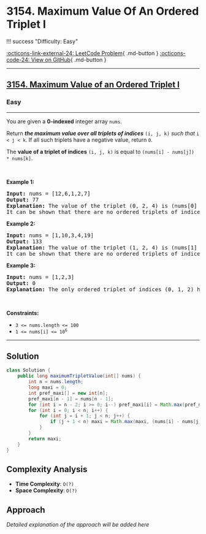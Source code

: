 # 3154. Maximum Value Of An Ordered Triplet I

!!! success "Difficulty: Easy"

[:octicons-link-external-24: LeetCode Problem](https://leetcode.com/problems/maximum-value-of-an-ordered-triplet-i/){ .md-button }
[:octicons-code-24: View on GitHub](https://github.com/RAJ8664/Leetcode/tree/master/3154-maximum-value-of-an-ordered-triplet-i){ .md-button }

---

<h2><a href="https://leetcode.com/problems/maximum-value-of-an-ordered-triplet-i">3154. Maximum Value of an Ordered Triplet I</a></h2><h3>Easy</h3><hr><p>You are given a <strong>0-indexed</strong> integer array <code>nums</code>.</p>

<p>Return <em><strong>the maximum value over all triplets of indices</strong></em> <code>(i, j, k)</code> <em>such that</em> <code>i &lt; j &lt; k</code>. If all such triplets have a negative value, return <code>0</code>.</p>

<p>The <strong>value of a triplet of indices</strong> <code>(i, j, k)</code> is equal to <code>(nums[i] - nums[j]) * nums[k]</code>.</p>

<p>&nbsp;</p>
<p><strong class="example">Example 1:</strong></p>

<pre>
<strong>Input:</strong> nums = [12,6,1,2,7]
<strong>Output:</strong> 77
<strong>Explanation:</strong> The value of the triplet (0, 2, 4) is (nums[0] - nums[2]) * nums[4] = 77.
It can be shown that there are no ordered triplets of indices with a value greater than 77. 
</pre>

<p><strong class="example">Example 2:</strong></p>

<pre>
<strong>Input:</strong> nums = [1,10,3,4,19]
<strong>Output:</strong> 133
<strong>Explanation:</strong> The value of the triplet (1, 2, 4) is (nums[1] - nums[2]) * nums[4] = 133.
It can be shown that there are no ordered triplets of indices with a value greater than 133.
</pre>

<p><strong class="example">Example 3:</strong></p>

<pre>
<strong>Input:</strong> nums = [1,2,3]
<strong>Output:</strong> 0
<strong>Explanation:</strong> The only ordered triplet of indices (0, 1, 2) has a negative value of (nums[0] - nums[1]) * nums[2] = -3. Hence, the answer would be 0.
</pre>

<p>&nbsp;</p>
<p><strong>Constraints:</strong></p>

<ul>
	<li><code>3 &lt;= nums.length &lt;= 100</code></li>
	<li><code>1 &lt;= nums[i] &lt;= 10<sup>6</sup></code></li>
</ul>


---

## Solution

```java
class Solution {
    public long maximumTripletValue(int[] nums) {
        int n = nums.length;
        long maxi = 0;
        int pref_maxi[] = new int[n];
        pref_maxi[n - 1] = nums[n - 1];
        for (int i = n - 2; i >= 0; i--) pref_maxi[i] = Math.max(pref_maxi[i + 1], nums[i]);
        for (int i = 0; i < n; i++) {
            for (int j = i + 1; j < n; j++) {
                if (j + 1 < n) maxi = Math.max(maxi, (nums[i] - nums[j]) * 1L * pref_maxi[j + 1]);
            }
        }
        return maxi;
    }
}
```

## Complexity Analysis

- **Time Complexity**: `O(?)`
- **Space Complexity**: `O(?)`

## Approach

*Detailed explanation of the approach will be added here*

